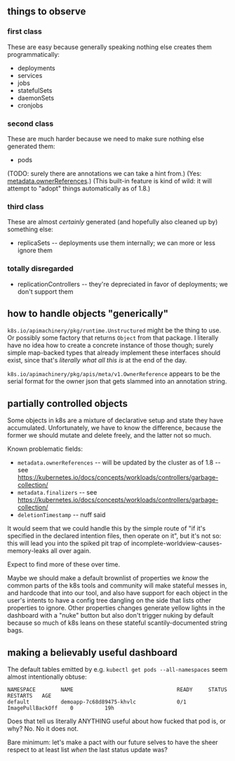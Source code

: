 
things to observe
-----------------

### first class

These are easy because generally speaking nothing else creates them programmatically:

- deployments
- services
- jobs
- statefulSets
- daemonSets
- cronjobs

### second class

These are much harder because we need to make sure nothing else generated them:

- pods

(TODO: surely there are annotations we can take a hint from.)
(Yes: [metadata.ownerReferences](https://kubernetes.io/docs/concepts/workloads/controllers/garbage-collection/).)
(This built-in feature is kind of wild: it will attempt to "adopt" things automatically as of 1.8.)

### third class

These are almost *certainly* generated (and hopefully also cleaned up by) something else:

- replicaSets -- deployments use them internally; we can more or less ignore them

### totally disregarded

- replicationControllers -- they're depreciated in favor of deployments; we don't support them



how to handle objects "generically"
----------------------------------

`k8s.io/apimachinery/pkg/runtime.Unstructured` might be the thing to use.
Or possibly some factory that returns `Object` from that package.
I literally have no idea how to create a concrete instance of those though; surely
simple map-backed types that already implement these interfaces should exist, since
that's *literally what all this is* at the end of the day.

`k8s.io/apimachinery/pkg/apis/meta/v1.OwnerReference` appears to be the serial
format for the owner json that gets slammed into an annotation string.



partially controlled objects
----------------------------

Some objects in k8s are a mixture of declarative setup and state they have accumulated.
Unfortunately, we have to know the difference, because the former we should mutate
and delete freely, and the latter not so much.

Known problematic fields:

- `metadata.ownerReferences` -- will be updated by the cluster as of 1.8 -- see https://kubernetes.io/docs/concepts/workloads/controllers/garbage-collection/
- `metadata.finalizers` -- see https://kubernetes.io/docs/concepts/workloads/controllers/garbage-collection/
- `deletionTimestamp` -- nuff said

It would seem that we could handle this by the simple route of "if it's specified
in the declared intention files, then operate on it", but it's not so: this will lead you
into the spiked pit trap of incomplete-worldview-causes-memory-leaks all over again.

Expect to find more of these over time.

Maybe we should make a default brownlist of properties we *know* the common parts
of the k8s tools and community will make stateful messes in, and hardcode that
into our tool, and also have support for each object in the user's intents to
have a config tree dangling on the side that lists other properties to ignore.
Other properties changes generate yellow lights in the dashboard with a "nuke" button
but also don't trigger nuking by default because so much of k8s leans on these
stateful scantily-documented string bags.


making a believably useful dashboard
------------------------------------

The default tables emitted by e.g. `kubectl get pods --all-namespaces` seem
almost intentionally obtuse:

```
NAMESPACE        NAME                                 READY     STATUS              RESTARTS   AGE
default          demoapp-7c68d89475-khvlc             0/1       ImagePullBackOff    0          19h
```

Does that tell us literally ANYTHING useful about how fucked that pod is, or why?
No.  No it does not.

Bare minimum: let's make a pact with our future selves to have the sheer respect to at least
list *when* the last status update was?
